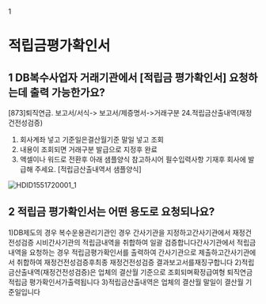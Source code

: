 1
# 적립금평가확인서
## 1 DB복수사업자 거래기관에서 [적립금 평가확인서] 요청하는데 출력 가능한가요?
[873]퇴직연금.
보고서/서식-> 보고서/제증명서->거래구분 24.적립금산출내역(재정건전성검증)
1) 회사계좌 넣고 기준일은결산월기준 말일 넣고 조회
2) 내용이 조회되면 거래구분 발급으로 지정후 완료
3) 액셀이나 워드로 전환후 아래 샘플양식 참고하시어 필수입력사항 기재후 회사에 발급해 주세요.
[적립금산출내역서 샘플양식]

![HDID1551720001_1](HDID1551720001_1.jpg)

## 2 적립금 평가확인서는 어떤 용도로 요청되나요?
1)DB제도의 경우 복수운용관리기관인 경우 간사기관을 지정하고간사기관에서 재정건전성검증 시비간사기관의 적립금내역을 취합하여 일괄 검증합니다간사기관에서 적립금내역을 요청하는 경우 적립금평가확인서를 출력하여 간사기관으로 제출하고간사기관에서 취합하여 재정건전성검증후최종 재정건전성검증 결과보고서를재징구합니다
2)적립금산출내역(재정건전성검증)은 업체의 결산월 기준으로 조회되며확정급여형 퇴직연금적립금
평가확인서가출력됩니다
3)적립금산출내역은 업체의 결산월 말일이 결산월 기준일입니다
